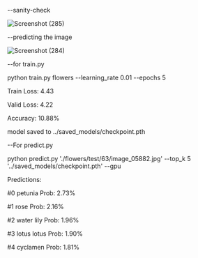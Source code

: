 --sanity-check

![Screenshot (285)](https://github.com/Yasmeen-Begum/Create-Your-Own-Image-Classifier/assets/91931504/f8ba3e3f-4d7b-4709-b748-1a4ee4952e5b)

--predicting the image

![Screenshot (284)](https://github.com/Yasmeen-Begum/Create-Your-Own-Image-Classifier/assets/91931504/4f0a46ac-39b2-4c6d-9efc-5f6e4784d84a)


--for train.py

python train.py flowers --learning_rate 0.01 --epochs 5

Train Loss: 4.43

Valid Loss: 4.22

Accuracy: 10.88%

model saved to ../saved_models/checkpoint.pth

--For predict.py

python predict.py './flowers/test/63/image_05882.jpg' --top_k 5 '../saved_models/checkpoint.pth'  --gpu

Predictions:

#0   petunia                   Prob: 2.73%

#1   rose                      Prob: 2.16%

#2   water lily                Prob: 1.96%

#3   lotus lotus               Prob: 1.90%

#4   cyclamen                  Prob: 1.81%
